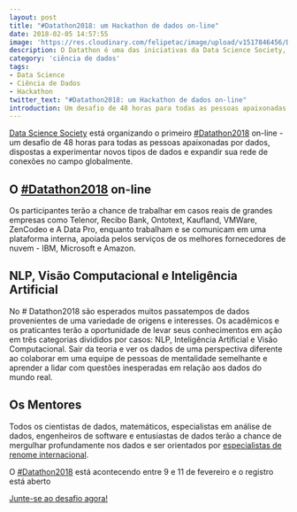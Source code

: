 ```yaml
---
layout: post
title: "#Datathon2018: um Hackathon de dados on-line"
date: 2018-02-05 14:57:55
image: 'https://res.cloudinary.com/felipetac/image/upload/v1517846456/Datathon-Data-Science-Society_gq6mlk.png'
description: O Datathon é uma das iniciativas da Data Science Society, acontecendo pela terceira vez, desta vez totalmente digital!
category: 'ciência de dados'
tags:
- Data Science
- Ciência de Dados
- Hackathon
twitter_text: "#Datathon2018: um Hackathon de dados on-line"
introduction: Um desafio de 48 horas para todas as pessoas apaixonadas por dados, dispostas a experimentar novos tipos de dados e expandir sua rede de conexões globalmente
---
```

[Data Science Society](https://www.datasciencesociety.net) está organizando o primeiro [#Datathon2018](https://www.datasciencesociety.net/datathon/) on-line - um desafio de 48 horas para todas as pessoas apaixonadas por dados, dispostas a experimentar novos tipos de dados e expandir sua rede de conexões no campo globalmente.

## O [#Datathon2018](https://www.datasciencesociety.net/datathon/) on-line

Os participantes terão a chance de trabalhar em casos reais de grandes empresas como Telenor, Recibo Bank, Ontotext, Kaufland, VMWare, ZenCodeo e А Data Pro, enquanto trabalham e se comunicam em uma plataforma interna, apoiada pelos serviços de os melhores fornecedores de nuvem - IBM, Microsoft e Amazon.

## NLP, Visão Computacional e Inteligência Artificial

No # Datathon2018 são esperados muitos passatempos de dados provenientes de uma variedade de origens e interesses. Os acadêmicos e os praticantes terão a oportunidade de levar seus conhecimentos em ação em três categorias divididos por casos: NLP, Inteligência Artificial e Visão Computacional. Sair da teoria e ver os dados de uma perspectiva diferente ao colaborar em uma equipe de pessoas de mentalidade semelhante e aprender a lidar com questões inesperadas em relação aos dados do mundo real.

## Os Mentores

Todos os cientistas de dados, matemáticos, especialistas em análise de dados, engenheiros de software e entusiastas de dados terão a chance de mergulhar profundamente nos dados e ser orientados por [especialistas de renome internacional](https://www.datasciencesociety.net/datathon/#mentors).

O [#Datathon2018](https://www.datasciencesociety.net/datathon/) está acontecendo entre 9 e 11 de fevereiro e o registro está aberto

[Junte-se ao desafio agora!](https://www.datasciencesociety.net/datathon/)